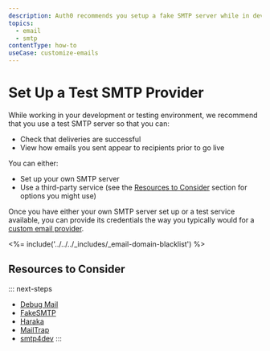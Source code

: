 ```yaml
---
description: Auth0 recommends you setup a fake SMTP server while in development or testing.
topics:
  - email
  - smtp
contentType: how-to
useCase: customize-emails
---
```


# Set Up a Test SMTP Provider

While working in your development or testing environment, we recommend that you use a test SMTP server so that you can:

* Check that deliveries are successful
* View how emails you sent appear to recipients prior to go live

You can either:

* Set up your own SMTP server
* Use a third-party service (see the [Resources to Consider](#resources-to-consider) section for options you might use)

Once you have either your own SMTP server set up or a test service available, you can provide its credentials the way you typically would for a [custom email provider](/email/providers#configure-a-custom-smtp-server-for-sending-email).

<%= include('../../../_includes/_email-domain-blacklist') %>

## Resources to Consider

::: next-steps
* [Debug Mail](https://debugmail.io/)
* [FakeSMTP](https://nilhcem.github.io/FakeSMTP/)
* [Haraka](https://haraka.github.io/)
* [MailTrap](https://mailtrap.io/)
* [smtp4dev](https://smtp4dev.codeplex.com/)
:::
